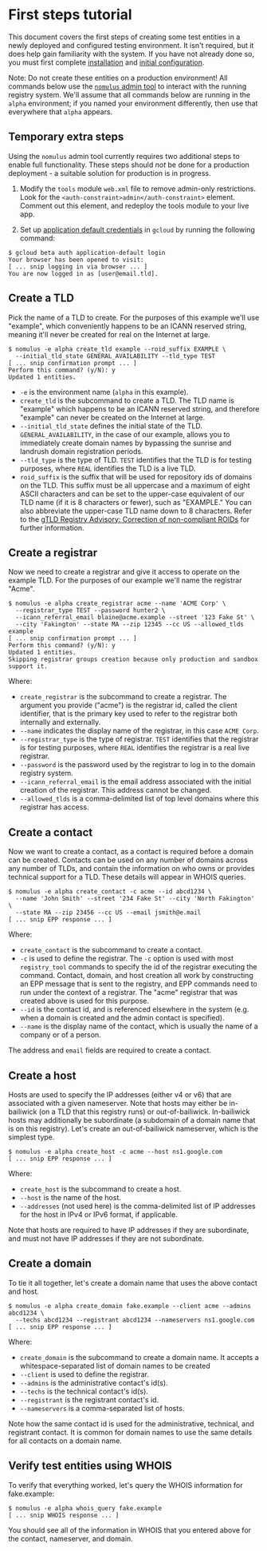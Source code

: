# First steps tutorial

This document covers the first steps of creating some test entities in a newly
deployed and configured testing environment. It isn't required, but it does help
gain familiarity with the system. If you have not already done so, you must
first complete [installation](./install.md) and [initial
configuration](./configuration.md).

Note: Do not create these entities on a production environment! All commands
below use the [`nomulus` admin tool](./admin-tool.md) to interact with the
running registry system. We'll assume that all commands below are running in the
`alpha` environment; if you named your environment differently, then use that
everywhere that `alpha` appears.

## Temporary extra steps

Using the `nomulus` admin tool currently requires two additional steps to enable
full functionality.  These steps should _not_ be done for a production
deployment - a suitable solution for production is in progress.

1.  Modify the `tools` module `web.xml` file to remove admin-only restrictions.
    Look for the `<auth-constraint>admin</auth-constraint>` element.  Comment
    out this element, and redeploy the tools module to your live app.

2.  Set up [application default credentials][app-default-creds] in `gcloud` by
    running the following command:

```shell
$ gcloud beta auth application-default login
Your browser has been opened to visit:
[ ... snip logging in via browser ... ]
You are now logged in as [user@email.tld].
```

[app-default-creds]: https://developers.google.com/identity/protocols/application-default-credentials

## Create a TLD

Pick the name of a TLD to create. For the purposes of this example we'll use
"example", which conveniently happens to be an ICANN reserved string, meaning
it'll never be created for real on the Internet at large.

```shell
$ nomulus -e alpha create_tld example --roid_suffix EXAMPLE \
  --initial_tld_state GENERAL_AVAILABILITY --tld_type TEST
[ ... snip confirmation prompt ... ]
Perform this command? (y/N): y
Updated 1 entities.
```

*   `-e` is the environment name (`alpha` in this example).
*   `create_tld` is the subcommand to create a TLD. The TLD name is "example"
    which happens to be an ICANN reserved string, and therefore "example" can
    never be created on the Internet at large.
*   `--initial_tld_state` defines the initial state of the TLD.
    `GENERAL_AVAILABILITY`, in the case of our example, allows you to
    immediately create domain names by bypassing the sunrise and landrush domain
    registration periods.
*   `--tld_type` is the type of TLD. `TEST` identifies that the TLD is for
    testing purposes, where `REAL` identifies the TLD is a live TLD.
*   `roid_suffix` is the suffix that will be used for repository ids of domains
    on the TLD. This suffix must be all uppercase and a maximum of eight ASCII
    characters and can be set to the upper-case equivalent of our TLD name (if
    it is 8 characters or fewer), such as "EXAMPLE." You can also abbreviate the
    upper-case TLD name down to 8 characters. Refer to the [gTLD Registry
    Advisory: Correction of non-compliant ROIDs][roids] for further information.

## Create a registrar

Now we need to create a registrar and give it access to operate on the example
TLD. For the purposes of our example we'll name the registrar "Acme".

```shell
$ nomulus -e alpha create_registrar acme --name 'ACME Corp' \
  --registrar_type TEST --password hunter2 \
  --icann_referral_email blaine@acme.example --street '123 Fake St' \
  --city 'Fakington' --state MA --zip 12345 --cc US --allowed_tlds example
[ ... snip confirmation prompt ... ]
Perform this command? (y/N): y
Updated 1 entities.
Skipping registrar groups creation because only production and sandbox
support it.
```

Where:

*   `create_registrar` is the subcommand to create a registrar. The argument you
    provide ("acme") is the registrar id, called the client identifier, that is
    the primary key used to refer to the registrar both internally and
    externally.
*   `--name` indicates the display name of the registrar, in this case `ACME
    Corp`.
*   `--registrar_type` is the type of registrar. `TEST` identifies that the
    registrar is for testing purposes, where `REAL` identifies the registrar is
    a real live registrar.
*   `--password` is the password used by the registrar to log in to the domain
    registry system.
*   `--icann_referral_email` is the email address associated with the initial
    creation of the registrar. This address cannot be changed.
*   `--allowed_tlds` is a comma-delimited list of top level domains where this
    registrar has access.

## Create a contact

Now we want to create a contact, as a contact is required before a domain can be
created. Contacts can be used on any number of domains across any number of
TLDs, and contain the information on who owns or provides technical support for
a TLD. These details will appear in WHOIS queries.

```shell
$ nomulus -e alpha create_contact -c acme --id abcd1234 \
  --name 'John Smith' --street '234 Fake St' --city 'North Fakington' \
  --state MA --zip 23456 --cc US --email jsmith@e.mail
[ ... snip EPP response ... ]
```

Where:

*   `create_contact` is the subcommand to create a contact.
*   `-c` is used to define the registrar. The `-c` option is used with most
    `registry_tool` commands to specify the id of the registrar executing the
    command. Contact, domain, and host creation all work by constructing an EPP
    message that is sent to the registry, and EPP commands need to run under the
    context of a registrar. The "acme" registrar that was created above is used
    for this purpose.
*   `--id` is the contact id, and is referenced elsewhere in the system (e.g.
    when a domain is created and the admin contact is specified).
*   `--name` is the display name of the contact, which is usually the name of a
    company or of a person.

The address and `email` fields are required to create a contact.

## Create a host

Hosts are used to specify the IP addresses (either v4 or v6) that are associated
with a given nameserver. Note that hosts may either be in-bailiwick (on a TLD
that this registry runs) or out-of-bailiwick. In-bailiwick hosts may
additionally be subordinate (a subdomain of a domain name that is on this
registry). Let's create an out-of-bailiwick nameserver, which is the simplest
type.

```shell
$ nomulus -e alpha create_host -c acme --host ns1.google.com
[ ... snip EPP response ... ]
```

Where:

*   `create_host` is the subcommand to create a host.
*   `--host` is the name of the host.
*   `--addresses` (not used here) is the comma-delimited list of IP addresses
    for the host in IPv4 or IPv6 format, if applicable.

Note that hosts are required to have IP addresses if they are subordinate, and
must not have IP addresses if they are not subordinate.

## Create a domain

To tie it all together, let's create a domain name that uses the above contact
and host.

```shell
$ nomulus -e alpha create_domain fake.example --client acme --admins abcd1234 \
  --techs abcd1234 --registrant abcd1234 --nameservers ns1.google.com
[ ... snip EPP response ... ]
```

Where:

*   `create_domain` is the subcommand to create a domain name. It accepts a
    whitespace-separated list of domain names to be created
*   `--client` is used to define the registrar.
*   `--admins` is the administrative contact's id(s).
*   `--techs` is the technical contact's id(s).
*   `--registrant` is the registrant contact's id.
*   `--nameservers` is a comma-separated list of hosts.

Note how the same contact id is used for the administrative, technical, and
registrant contact. It is common for domain names to use the same details for
all contacts on a domain name.

## Verify test entities using WHOIS

To verify that everything worked, let's query the WHOIS information for
fake.example:

```shell
$ nomulus -e alpha whois_query fake.example
[ ... snip WHOIS response ... ]
```

You should see all of the information in WHOIS that you entered above for the
contact, nameserver, and domain.

[roids]: https://www.icann.org/resources/pages/correction-non-compliant-roids-2015-08-26-en
